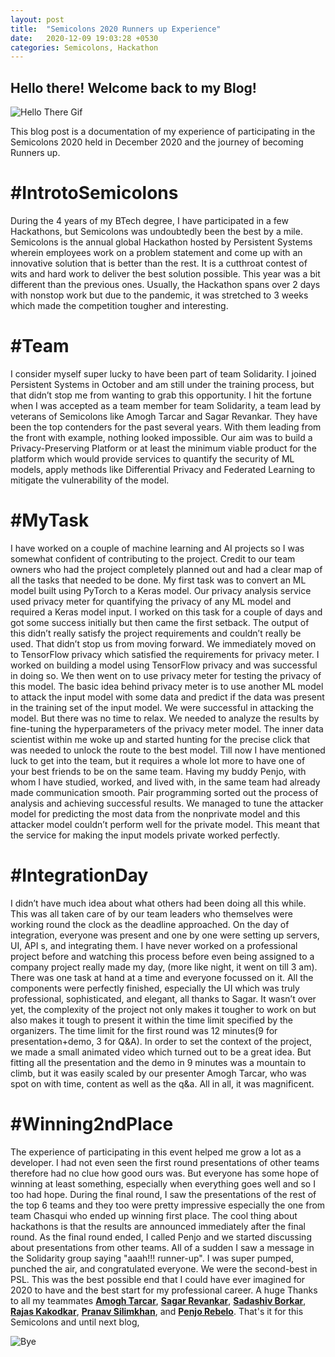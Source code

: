 ```yaml
---
layout: post
title:  "Semicolons 2020 Runners up Experience"
date:   2020-12-09 19:03:28 +0530
categories: Semicolons, Hackathon
---
```

<!-- You’ll find this post in your `_posts` directory. Go ahead and edit it and re-build the site to see your changes. You can rebuild the site in many different ways, but the most common way is to run `jekyll serve`, which launches a web server and auto-regenerates your site when a file is updated.

Jekyll requires blog post files to be named according to the following format:

`YEAR-MONTH-DAY-title.MARKUP`

Where `YEAR` is a four-digit number, `MONTH` and `DAY` are both two-digit numbers, and `MARKUP` is the file extension representing the format used in the file. After that, include the necessary front matter. Take a look at the source for this post to get an idea about how it works.

Jekyll also offers powerful support for code snippets:

{% highlight ruby %}
def print_hi(name)
  puts "Hi, #{name}"
end
print_hi('Tom')
#=> prints 'Hi, Tom' to STDOUT.
{% endhighlight %}

Check out the [Jekyll docs][jekyll-docs] for more info on how to get the most out of Jekyll. File all bugs/feature requests at [Jekyll’s GitHub repo][jekyll-gh]. If you have questions, you can ask them on [Jekyll Talk][jekyll-talk].

[jekyll-docs]: https://jekyllrb.com/docs/home
[jekyll-gh]:   https://github.com/jekyll/jekyll
[jekyll-talk]: https://talk.jekyllrb.com/ -->

## Hello there! Welcome back to my Blog!
![Hello There Gif](https://media1.tenor.com/images/b93a212c42e0630c534d90c386b221f3/tenor.gif?itemid=16358959)

This blog post is a documentation of my experience of participating in the Semicolons 2020 held in December 2020 and the journey of becoming Runners up.
<!-- <img src="https://www.persistent.com/wp-content/uploads/2020/12/Blog-semicolons-celebrating-innovation-with-a-global-hackathon-scaled.jpg" height="" width="1125px"> -->

# #IntrotoSemicolons 
During the 4 years of my BTech degree, I have participated in a few Hackathons, but Semicolons was undoubtedly been the best by a mile. Semicolons is the annual global Hackathon hosted by Persistent Systems wherein employees work on a problem statement and come up with an innovative solution that is better than the rest. It is a cutthroat contest of wits and hard work to deliver the best solution possible. This year was a bit different than the previous ones. Usually, the Hackathon spans over 2 days with nonstop work but due to the pandemic, it was stretched to 3 weeks which made the competition tougher and interesting.

# #Team 
I consider myself super lucky to have been part of team Solidarity. I joined Persistent Systems in October and am still under the training process, but that didn’t stop me from wanting to grab this opportunity. I hit the fortune when I was accepted as a team member for team Solidarity, a team lead by veterans of Semicolons like Amogh Tarcar and Sagar Revankar. They have been the top contenders for the past several years. With them leading from the front with example, nothing looked impossible. Our aim was to build a Privacy-Preserving Platform or at least the minimum viable product for the platform which would provide services to quantify the security of ML models, apply methods like Differential Privacy and Federated Learning to mitigate the vulnerability of the model.

# #MyTask
I have worked on a couple of machine learning and AI projects so I was somewhat confident of contributing to the project. Credit to our team owners who had the project completely planned out and had a clear map of all the tasks that needed to be done. My first task was to convert an ML model built using PyTorch to a Keras model. Our privacy analysis service used privacy meter for quantifying the privacy of any ML model and required a Keras model input. I worked on this task for a couple of days and got some success initially but then came the first setback. The output of this didn’t really satisfy the project requirements and couldn’t really be used. That didn’t stop us from moving forward. We immediately moved on to TensorFlow privacy which satisfied the requirements for privacy meter. I worked on building a model using TensorFlow privacy and was successful in doing so. We then went on to use privacy meter for testing the privacy of this model. The basic idea behind privacy meter is to use another ML model to attack the input model with some data and predict if the data was present in the training set of the input model. We were successful in attacking the model. But there was no time to relax. We needed to analyze the results by fine-tuning the hyperparameters of the privacy meter model. The inner data scientist within me woke up and started hunting for the precise click that was needed to unlock the route to the best model. Till now I have mentioned luck to get into the team, but it requires a whole lot more to have one of your best friends to be on the same team. Having my buddy Penjo, with whom I have studied, worked, and lived with, in the same team had already made communication smooth. Pair programming sorted out the process of analysis and achieving successful results. We managed to tune the attacker model for predicting the most data from the nonprivate model and this attacker model couldn’t perform well for the private model. This meant that the service for making the input models private worked perfectly.

# #IntegrationDay 
I didn’t have much idea about what others had been doing all this while. This was all taken care of by our team leaders who themselves were working round the clock as the deadline approached. On the day of integration, everyone was present and one by one were setting up servers, UI, API s, and integrating them. I have never worked on a professional project before and watching this process before even being assigned to a company project really made my day, (more like night, it went on till 3 am). There was one task at hand at a time and everyone focussed on it. All the components were perfectly finished, especially the UI which was truly professional, sophisticated, and elegant, all thanks to Sagar. It wasn’t over yet, the complexity of the project not only makes it tougher to work on but also makes it tough to present it within the time limit specified by the organizers. The time limit for the first round was 12 minutes(9 for presentation+demo, 3 for Q&A). In order to set the context of the project, we made a small animated video which turned out to be a great idea. But fitting all the presentation and the demo in 9 minutes was a mountain to climb, but it was easily scaled by our presenter Amogh Tarcar, who was spot on with time, content as well as the q&a. All in all, it was magnificent.

# #Winning2ndPlace
The experience of participating in this event helped me grow a lot as a developer. I had not even seen the first round presentations of other teams therefore had no clue how good ours was. But everyone has some hope of winning at least something, especially when everything goes well and so I too had hope. During the final round, I saw the presentations of the rest of the top 6 teams and they too were pretty impressive especially the one from team Chasqui who ended up winning first place. The cool thing about hackathons is that the results are announced immediately after the final round. As the final round ended, I called Penjo and we started discussing about presentations from other teams. All of a sudden I saw a message in the Solidarity group saying "aaah!!! runner-up". I was super pumped, punched the air, and congratulated everyone. We were the second-best in PSL. This was the best possible end that I could have ever imagined for 2020 to have and the best start for my professional career. A huge Thanks to all my teammates [**Amogh Tarcar**](https://www.linkedin.com/in/amogh-kamat-tarcar-a6367b1b/), [**Sagar Revankar**](https://www.linkedin.com/in/sagar-revankar-88020a14/), [**Sadashiv Borkar**](https://www.linkedin.com/in/sadashivb/), [**Rajas Kakodkar**](https://www.linkedin.com/in/rajaskakodkar/), 
[**Pranav Silimkhan**](https://www.linkedin.com/in/pranav-silimkhan/), and [**Penjo Rebelo**](https://www.linkedin.com/in/penjo-rebelo-2b4412179/). That's it for this Semicolons and until next blog,

![Bye](https://media2.giphy.com/media/kaBU6pgv0OsPHz2yxy/giphy.gif)
